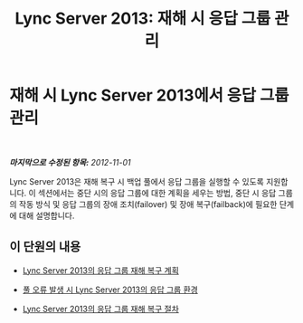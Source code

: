 ﻿---
title: 'Lync Server 2013: 재해 시 응답 그룹 관리'
TOCTitle: 재해 시 응답 그룹 관리
ms:assetid: 9f14e677-7be8-4f08-88ba-444ec2148ce8
ms:mtpsurl: https://technet.microsoft.com/ko-kr/library/JJ688154(v=OCS.15)
ms:contentKeyID: 49885896
ms.date: 08/24/2015
mtps_version: v=OCS.15
ms.translationtype: HT
---

# 재해 시 Lync Server 2013에서 응답 그룹 관리

 

_**마지막으로 수정된 항목:** 2012-11-01_

Lync Server 2013은 재해 복구 시 백업 풀에서 응답 그룹을 실행할 수 있도록 지원합니다. 이 섹션에서는 중단 시의 응답 그룹에 대한 계획을 세우는 방법, 중단 시 응답 그룹의 작동 방식 및 응답 그룹의 장애 조치(failover) 및 장애 복구(failback)에 필요한 단계에 대해 설명합니다.

## 이 단원의 내용

  - [Lync Server 2013의 응답 그룹 재해 복구 계획](lync-server-2013-planning-for-response-group-disaster-recovery.md)

  - [풀 오류 발생 시 Lync Server 2013의 응답 그룹 환경](lync-server-2013-response-group-experience-during-pool-failure.md)

  - [Lync Server 2013의 응답 그룹 재해 복구 절차](lync-server-2013-response-group-disaster-recovery-procedures.md)

